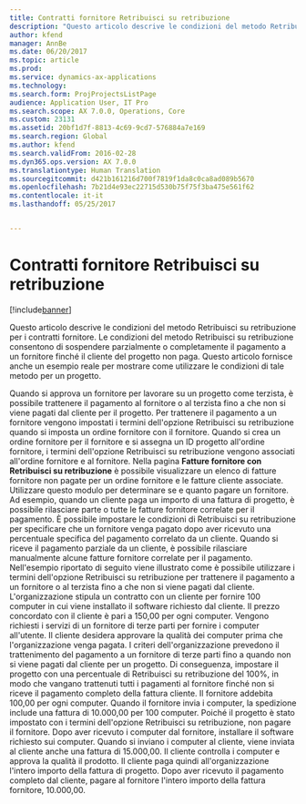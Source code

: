 ```yaml
---
title: Contratti fornitore Retribuisci su retribuzione
description: "Questo articolo descrive le condizioni del metodo Retribuisci su retribuzione per i contratti fornitore. Le condizioni del metodo Retribuisci su retribuzione consentono di sospendere parzialmente o completamente il pagamento a un fornitore finché il cliente del progetto non paga. Questo articolo fornisce anche un esempio reale per mostrare come utilizzare le condizioni di tale metodo per un progetto."
author: kfend
manager: AnnBe
ms.date: 06/20/2017
ms.topic: article
ms.prod: 
ms.service: dynamics-ax-applications
ms.technology: 
ms.search.form: ProjProjectsListPage
audience: Application User, IT Pro
ms.search.scope: AX 7.0.0, Operations, Core
ms.custom: 23131
ms.assetid: 20bf1d7f-8813-4c69-9cd7-576884a7e169
ms.search.region: Global
ms.author: kfend
ms.search.validFrom: 2016-02-28
ms.dyn365.ops.version: AX 7.0.0
ms.translationtype: Human Translation
ms.sourcegitcommit: d421b161216d700f7819f1da8c0ca8ad089b5670
ms.openlocfilehash: 7b21d4e93ec22715d530b75f75f3ba475e561f62
ms.contentlocale: it-it
ms.lasthandoff: 05/25/2017


---
```


# <a name="pay-when-paid-vendor-agreements"></a>Contratti fornitore Retribuisci su retribuzione

[!include[banner](../includes/banner.md)]


Questo articolo descrive le condizioni del metodo Retribuisci su retribuzione per i contratti fornitore. Le condizioni del metodo Retribuisci su retribuzione consentono di sospendere parzialmente o completamente il pagamento a un fornitore finché il cliente del progetto non paga. Questo articolo fornisce anche un esempio reale per mostrare come utilizzare le condizioni di tale metodo per un progetto.

Quando si approva un fornitore per lavorare su un progetto come terzista, è possibile trattenere il pagamento al fornitore o al terzista fino a che non si viene pagati dal cliente per il progetto. Per trattenere il pagamento a un fornitore vengono impostati i termini dell'opzione Retribuisci su retribuzione quando si imposta un ordine fornitore con il fornitore. Quando si crea un ordine fornitore per il fornitore e si assegna un ID progetto all'ordine fornitore, i termini dell'opzione Retribuisci su retribuzione vengono associati all'ordine fornitore e al fornitore. Nella pagina **Fatture fornitore con Retribuisci su retribuzione** è possibile visualizzare un elenco di fatture fornitore non pagate per un ordine fornitore e le fatture cliente associate. Utilizzare questo modulo per determinare se e quanto pagare un fornitore. Ad esempio, quando un cliente paga un importo di una fattura di progetto, è possibile rilasciare parte o tutte le fatture fornitore correlate per il pagamento. È possibile impostare le condizioni di Retribuisci su retribuzione per specificare che un fornitore venga pagato dopo aver ricevuto una percentuale specifica del pagamento correlato da un cliente. Quando si riceve il pagamento parziale da un cliente, è possibile rilasciare manualmente alcune fatture fornitore correlate per il pagamento. Nell'esempio riportato di seguito viene illustrato come è possibile utilizzare i termini dell'opzione Retribuisci su retribuzione per trattenere il pagamento a un fornitore o al terzista fino a che non si viene pagati dal cliente. L'organizzazione stipula un contratto con un cliente per fornire 100 computer in cui viene installato il software richiesto dal cliente. Il prezzo concordato con il cliente è pari a 150,00 per ogni computer. Vengono richiesti i servizi di un fornitore di terze parti per fornire i computer all'utente. Il cliente desidera approvare la qualità dei computer prima che l'organizzazione venga pagata. I criteri dell'organizzazione prevedono il trattenimento del pagamento a un fornitore di terze parti fino a quando non si viene pagati dal cliente per un progetto. Di conseguenza, impostare il progetto con una percentuale di Retribuisci su retribuzione del 100%, in modo che vangano trattenuti tutti i pagamenti al fornitore finché non si riceve il pagamento completo della fattura cliente. Il fornitore addebita 100,00 per ogni computer. Quando il fornitore invia i computer, la spedizione include una fattura di 10.000,00 per 100 computer. Poiché il progetto è stato impostato con i termini dell'opzione Retribuisci su retribuzione, non pagare il fornitore. Dopo aver ricevuto i computer dal fornitore, installare il software richiesto sui computer. Quando si inviano i computer al cliente, viene inviata al cliente anche una fattura di 15.000,00. Il cliente controlla i computer e approva la qualità il prodotto. Il cliente paga quindi all'organizzazione l'intero importo della fattura di progetto. Dopo aver ricevuto il pagamento completo dal cliente, pagare al fornitore l'intero importo della fattura fornitore, 10.000,00.




